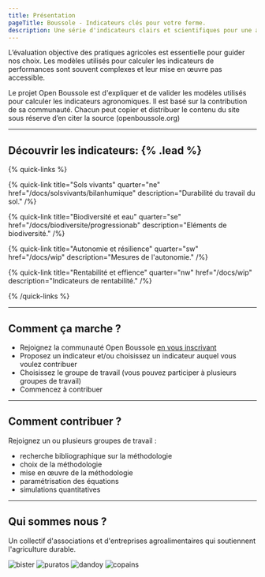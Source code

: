 ```yaml
---
title: Présentation
pageTitle: Boussole - Indicateurs clés pour votre ferme.
description: Une série d'indicateurs clairs et scientifiques pour une agriculture durable
---
```


L’évaluation objective des pratiques agricoles est essentielle pour guider nos choix. Les modèles utilisés pour calculer les indicateurs de performances sont souvent complexes et leur mise en œuvre pas accessible.

Le projet Open Boussole est d'expliquer et de valider les modèles utilisés pour calculer les indicateurs agronomiques. Il est basé sur la contribution de sa communauté. Chacun peut copier et distribuer le contenu du site sous réserve d’en citer la source (openboussole.org)

---

## Découvrir les indicateurs: {% .lead %}

{% quick-links %}

{% quick-link title="Sols vivants" quarter="ne" href="/docs/solsvivants/bilanhumique" description="Durabilité du travail du sol." /%}

{% quick-link title="Biodiversité et eau" quarter="se" href="/docs/biodiversite/progressionab" description="Eléments de biodiversité." /%}

{% quick-link title="Autonomie et résilience" quarter="sw" href="/docs/wip" description="Mesures de l'autonomie." /%}

{% quick-link title="Rentabilité et effience" quarter="nw" href="/docs/wip" description="Indicateurs de rentabilité." /%}

{% /quick-links %}

---

## Comment ça marche ?

- Rejoignez la communauté Open Boussole [en vous inscrivant](/infos/participer)
- Proposez un indicateur et/ou choisissez un indicateur auquel vous voulez contribuer
- Choisissez le groupe de travail (vous pouvez participer à plusieurs groupes de travail)
- Commencez à contribuer

---

## Comment contribuer ?

Rejoignez un ou plusieurs groupes de travail :

- recherche bibliographique sur la méthodologie
- choix de la méthodologie
- mise en œuvre de la méthodologie
- paramétrisation des équations
- simulations quantitatives

---

## Qui sommes nous ?

Un collectif d'associations et d'entreprises agroalimentaires qui soutiennent l'agriculture durable.

![bister](/logos/bister.png)
![puratos](/logos/puratos.svg)
![dandoy](/logos/dandoy.jpg)
![copains](/logos/copains.svg)
